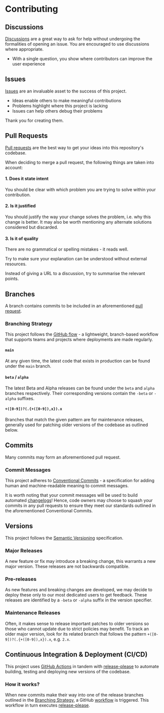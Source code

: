 # Contributing

## Discussions

[Discussions][github:discussions] are a great way to ask for help without
undergoing the formalities of opening an issue. You are encouraged to use
discussions where appropriate.

* With a single question, you show where contributors can improve the user
  experience

## Issues

[Issues][github:issues] are an invaluable asset to the success of this project.

* Ideas enable others to make meaningful contributions
* Problems highlight where this project is lacking
* Issues can help others debug their problems

Thank you for creating them.

## Pull Requests

[Pull requests][github:prs] are the best way to get your ideas into this
repository's codebase.

When deciding to merge a pull request, the following things are taken into
account:

#### 1. Does it state intent

You should be clear with which problem you are trying to solve within your
contribution.

#### 2. Is it justified

You should justify the way your change solves the problem, i.e. why this change
is better. It may also be worth mentioning any alternate solutions considered
but discarded.

#### 3. Is it of quality

There are no grammatical or spelling mistakes - it reads well.

Try to make sure your explanation can be understood without external resources.

Instead of giving a URL to a discussion, try to summarise the relevant points.

## Branches

A branch contains commits to be included in an aforementioned
[pull request](#pull-requests).

### Branching Strategy

This project follows the [GitHub flow][github:flow] - a lightweight,
branch-based workflow that supports teams and projects where deployments are
made regularly.

#### `main`

At any given time, the latest code that exists in production can be found under
the `main` branch.

#### `beta` / `alpha`

The latest Beta and Alpha releases can be found under the `beta` and `alpha`
branches respectively. Their corresponding versions contain the `-beta`
or `-alpha` suffixes.

#### `+([0-9])?(.{+([0-9]),x}).x`

Branches that match the given pattern are for maintenance releases, generally
used for patching older versions of the codebase as outlined below.

## Commits

Many commits may form an aforementioned pull request.

### Commit Messages

This project adheres to [Conventional Commits][conventionalcommits] - a
specification for adding human and machine-readable meaning to commit messages.

It is worth noting that your commit messages will be used to build automated
[changelogs][changelog]! Hence, code owners may choose to squash your commits in
any pull requests to ensure they meet our standards outlined in the
aforementioned Conventional Commits.

## Versions

This project follows the [Semantic Versioning][semver] specification.

### Major Releases

A new feature or fix may introduce a breaking change, this warrants a new major
version. These releases are not backwards compatible.

### Pre-releases

As new features and breaking changes are developed, we may decide to deploy
these only to our most dedicated users to get feedback. These releases are
identified by a `-beta` or `-alpha` suffix in the version specifier.

### Maintenance Releases

Often, it makes sense to release important patches to older versions so those
who cannot update due to strict policies may benefit. To track an older major
version, look for its related branch that follows the
pattern `+([0-9])?(.{+([0-9]),x}).x`, e.g. `2.x`.

## Continuous Integration & Deployment (CI/CD)

This project uses [GitHub Actions][github:actions] in tandem with
[release-please][release-please] to automate building, testing and deploying new
versions of the codebase.

### How it works?

When new commits make their way into one of the release branches outlined in the
[Branching Strategy](#branching-strategy), a GitHub [workflow][workflow:release]
is triggered. This workflow in turn executes [release-please][release-please].

[changelog]: CHANGELOG.md
[conventionalcommits]: https://www.conventionalcommits.org/
[github:actions]: https://github.com/features/actions
[github:discussions]: https://github.com/axieum/django-user-trace/discussions
[github:flow]: https://guides.github.com/introduction/flow
[github:issues]: https://github.com/axieum/django-user-trace/issues
[github:prs]: https://github.com/axieum/django-user-trace/pulls
[release-please]: https://github.com/googleapis/release-please
[semver]: https://semver.org/
[workflow:release]: .github/workflows/release.yml
